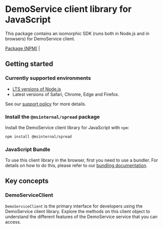 # DemoService client library for JavaScript

This package contains an isomorphic SDK (runs both in Node.js and in browsers) for DemoService client.



[Package (NPM)](https://www.npmjs.com/package/@msinternal/spread) |

## Getting started

### Currently supported environments

- [LTS versions of Node.js](https://github.com/nodejs/release#release-schedule)
- Latest versions of Safari, Chrome, Edge and Firefox.

See our [support policy](https://github.com/Azure/azure-sdk-for-js/blob/main/SUPPORT.md) for more details.


### Install the `@msinternal/spread` package

Install the DemoService client library for JavaScript with `npm`:

```bash
npm install @msinternal/spread
```



### JavaScript Bundle
To use this client library in the browser, first you need to use a bundler. For details on how to do this, please refer to our [bundling documentation](https://aka.ms/AzureSDKBundling).

## Key concepts

### DemoServiceClient

`DemoServiceClient` is the primary interface for developers using the DemoService client library. Explore the methods on this client object to understand the different features of the DemoService service that you can access.

